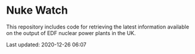 # Nuke Watch

This repository includes code for retrieving the latest information available on the output of EDF nuclear power plants in the UK.

Last updated: 2020-12-26 06:07
